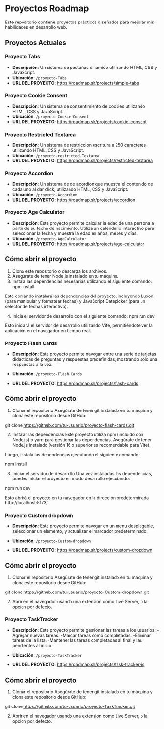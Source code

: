 # Proyectos Roadmap

Este repositorio contiene proyectos prácticos diseñados para mejorar mis habilidades en desarrollo web.

## Proyectos Actuales

### Proyecto Tabs
- **Descripción**: Un sistema de pestañas dinámico utilizando HTML, CSS y JavaScript.
- **Ubicación**: `/proyecto-Tabs`
- **URL DEL PROYECTO**: https://roadmap.sh/projects/simple-tabs

### Proyecto Cookie Consent
- **Descripción**: Un sistema de consentimiento de cookies utilizando HTML, CSS y JavaScript.
- **Ubicación**: `/proyecto-Cookie-Consent`
- **URL DEL PROYECTO**: https://roadmap.sh/projects/cookie-consent

### Proyecto Restricted Textarea
- **Descripción**: Un sistema de restriccion escritura a 250 caracteres utilizando HTML, CSS y JavaScript.
- **Ubicación**: `/proyecto-restricted-Textarea`
- **URL DEL PROYECTO**: https://roadmap.sh/projects/restricted-textarea

### Proyecto Accordion
- **Descripción**: Un sistema de de acordion que muestra el contenido de cada uno al dar click, utilizando HTML, CSS y JavaScript.
- **Ubicación**: `/proyecto-Accordion`
- **URL DEL PROYECTO**: https://roadmap.sh/projects/accordion


### Proyecto Age Calculator
- **Descripción**: Este proyecto permite calcular la edad de una persona a partir de su fecha de nacimiento. Utiliza un calendario interactivo para seleccionar la fecha y muestra la edad en años, meses y días.
- **Ubicación**: `/proyecto-AgeCalculator`
- **URL DEL PROYECTO**: https://roadmap.sh/projects/age-calculator

## Cómo abrir el proyecto

1. Clona este repositorio o descarga los archivos.
2. Asegúrate de tener Node.js instalado en tu máquina.
3. Instala las dependencias necesarias utilizando el siguiente comando: npm install

Este comando instalará las dependencias del proyecto, incluyendo Luxon (para manipular y formatear fechas) y JavaScript Datepicker (para un selector de fechas interactivo).

4. Inicia el servidor de desarrollo con el siguiente comando: npm run dev

Esto iniciará el servidor de desarrollo utilizando Vite, permitiéndote ver la aplicación en el navegador en tiempo real.

### Proyecto Flash Cards
- **Descripción**: Este proyecto permite navegar entre una serie de tarjetas didacticas de preguntas y respuestas predefinidas, mostrando solo una respuestas a la vez.

- **Ubicación**: `/proyecto-Flash-Cards`
- **URL DEL PROYECTO**: https://roadmap.sh/projects/flash-cards

## Cómo abrir el proyecto

1. Clonar el repositorio
Asegúrate de tener git instalado en tu máquina y clona este repositorio desde GitHub:

git clone https://github.com/tu-usuario/proyecto-flash-cards.git

2. Instalar las dependencias
Este proyecto utiliza npm (incluido con Node.js) o yarn para gestionar las dependencias. Asegúrate de tener Node.js instalado (versión 16 o superior es recomendable para Vite).

Luego, instala las dependencias ejecutando el siguiente comando:

npm install

3. Iniciar el servidor de desarrollo
Una vez instaladas las dependencias, puedes iniciar el proyecto en modo desarrollo ejecutando:

npm run dev

Esto abrirá el proyecto en tu navegador en la dirección predeterminada http://localhost:5173/

### Proyecto Custom dropdown
- **Descripción**: Este proyecto permite navegar en un menu desplegable, seleccionar un elemento,
y actualizar el marcador predeterminado.

- **Ubicación**: `/proyecto-Custom-dropdown`
- **URL DEL PROYECTO**: https://roadmap.sh/projects/custom-dropdown

## Cómo abrir el proyecto

1. Clonar el repositorio
Asegúrate de tener git instalado en tu máquina y clona este repositorio desde GitHub:

git clone https://github.com/tu-usuario/proyecto-Custom-dropdown.git

2. Abrir en el navegador usando una extension como Live Server, o la opcion por defecto.

### Proyecto TaskTracker
- **Descripción**: Este proyecto permite gestionar las tareas a los usuarios:
-Agregar nuevas tareas.
-Marcar tareas como completadas.
-Eliminar tareas de la lista.
-Mantener las tareas completadas al final y las pendientes al inicio.

- **Ubicación**: `/proyecto-TaskTracker`
- **URL DEL PROYECTO**: https://roadmap.sh/projects/task-tracker-js

## Cómo abrir el proyecto

1. Clonar el repositorio
Asegúrate de tener git instalado en tu máquina y clona este repositorio desde GitHub:

git clone https://github.com/tu-usuario/proyecto-TaskTracker.git

2. Abrir en el navegador usando una extension como Live Server, o la opcion por defecto.